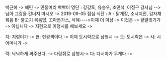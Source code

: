 박근혜 -> 혜민 -> 민둥머리 빡빡이 명단 : 강강토, 유승우, 조민석, 이정구 강사님 --> 님아 그강을 건너지 마시오 -> 2019-09-05 점심 식단 : A - 닭개장, 소시지전, 감자채볶음 B- 불고기 볶음밥, 꼬마돈가스, 식혜---->이제 더 이상 -> 이것은 -> 끝말잇기가 -> 아닙니다 -> 지현으로 이행시를 해보세요 ->

지: 지렁이가 -> 현: 현광색이다 -> 이제 도시락으로 삼행시 -> 도: 도시락은 -> 시: 시어머니가 ->

 락: 낙낙하게 싸주셨다. -> 다람쥐로 삼행시-> 다: 다시마가 두개다 ->
